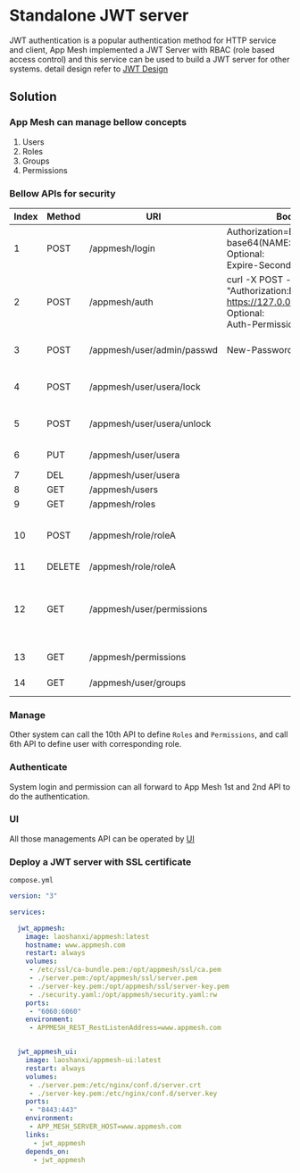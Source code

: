 # Standalone JWT server

JWT authentication is a popular authentication method for HTTP service and client, App Mesh implemented a JWT Server with RBAC (role based access control) and this service can be used to build a JWT server for other systems. detail design refer to [JWT Design](https://app-mesh.readthedocs.io/en/latest/JWT.html)

## Solution

### App Mesh can manage bellow concepts

1. Users
2. Roles
3. Groups
4. Permissions

### Bellow APIs for security

Index | Method | URI | Body/Headers | Desc
---|---|---|---|---
1 |POST| /appmesh/login | Authorization=Basic base64(NAME:PASSWD) <br> Optional: <br> Expire-Seconds=600 | JWT authenticate login
2 |POST| /appmesh/auth | curl -X POST -k -H "Authorization:Bearer <JWT_TOKEN>" <https://127.0.0.1:6060/appmesh/auth> <br> Optional: <br> Auth-Permission=permission_id | JWT token and permission authenticate
3 |POST| /appmesh/user/admin/passwd | New-Password=base64(passwd) | Change user password
4 |POST| /appmesh/user/usera/lock | | admin user to lock usera
5 |POST| /appmesh/user/usera/unlock | | admin user to unlock usera
6 |PUT | /appmesh/user/usera | | Add usera to Users
7 |DEL | /appmesh/user/usera | | Delete usera
8 |GET | /appmesh/users | | Get user list
9 |GET | /appmesh/roles | | Get role list
10 |POST| /appmesh/role/roleA | | Update roleA with defined permissions
11 |DELETE| /appmesh/role/roleA | | Delete roleA
12 |GET | /appmesh/user/permissions |  | Get user self permissions, user token is required in header
13 |GET | /appmesh/permissions |  | Get all permissions
14 |GET | /appmesh/user/groups |  | Get all user groups

### Manage

Other system can call the 10th API to define `Roles` and `Permissions`, and call 6th API to define user with corresponding role.

### Authenticate

System login and permission can all forward to App Mesh 1st and 2nd API to do the authentication.

### UI

All those managements API can be operated by [UI](https://github.com/laoshanxi/app-mesh-ui)

### Deploy a JWT server with SSL certificate

`compose.yml`

```yaml
version: "3"

services:

  jwt_appmesh:
    image: laoshanxi/appmesh:latest
    hostname: www.appmesh.com
    restart: always
    volumes:
     - /etc/ssl/ca-bundle.pem:/opt/appmesh/ssl/ca.pem
     - ./server.pem:/opt/appmesh/ssl/server.pem
     - ./server-key.pem:/opt/appmesh/ssl/server-key.pem
     - ./security.yaml:/opt/appmesh/security.yaml:rw
    ports:
     - "6060:6060"
    environment:
     - APPMESH_REST_RestListenAddress=www.appmesh.com


  jwt_appmesh_ui:
    image: laoshanxi/appmesh-ui:latest
    restart: always
    volumes:
     - ./server.pem:/etc/nginx/conf.d/server.crt
     - ./server-key.pem:/etc/nginx/conf.d/server.key
    ports:
     - "8443:443"
    environment:
     - APP_MESH_SERVER_HOST=www.appmesh.com
    links:
      - jwt_appmesh
    depends_on:
      - jwt_appmesh
```
